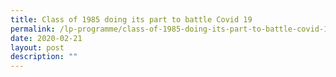 ```yaml
---
title: Class of 1985 doing its part to battle Covid 19
permalink: /lp-programme/class-of-1985-doing-its-part-to-battle-covid-19/
date: 2020-02-21
layout: post
description: ""
---
```

